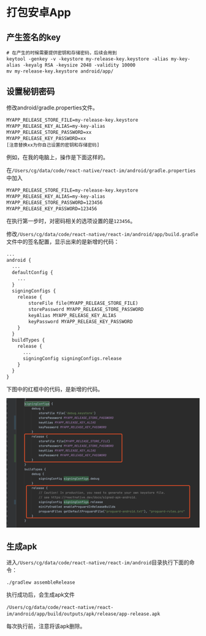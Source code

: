 # 打包安卓App

## 产生签名的key

```text
# 在产生的时候需要提供密钥和存储密码，后续会用到
keytool -genkey -v -keystore my-release-key.keystore -alias my-key-alias -keyalg RSA -keysize 2048 -validity 10000
mv my-release-key.keystore android/app/
```

## 设置秘钥密码

修改android/gradle.properties文件。

```text
MYAPP_RELEASE_STORE_FILE=my-release-key.keystore
MYAPP_RELEASE_KEY_ALIAS=my-key-alias
MYAPP_RELEASE_STORE_PASSWORD=xx
MYAPP_RELEASE_KEY_PASSWORD=xx
[注意替换xx为你自己设置的密钥和存储密码]
```

例如，在我的电脑上，操作是下面这样的。

在`/Users/cg/data/code/react-native/react-im/android/gradle.properties`中加入

```text
MYAPP_RELEASE_STORE_FILE=my-release-key.keystore
MYAPP_RELEASE_KEY_ALIAS=my-key-alias
MYAPP_RELEASE_STORE_PASSWORD=123456
MYAPP_RELEASE_KEY_PASSWORD=123456
```

在执行第一步时，对密码相关的选项设置的是`123456`。

修改`/Users/cg/data/code/react-native/react-im/android/app/build.gradle`文件中的签名配置，显示出来的是新增的代码：

```text
...
android { 
  ... 
  defaultConfig { 
    ... 
  } 
  signingConfigs { 
    release { 
        storeFile file(MYAPP_RELEASE_STORE_FILE) 
        storePassword MYAPP_RELEASE_STORE_PASSWORD 
        keyAlias MYAPP_RELEASE_KEY_ALIAS 
        keyPassword MYAPP_RELEASE_KEY_PASSWORD 
    } 
  } 
  buildTypes { 
    release { 
      ... 
      signingConfig signingConfigs.release 
    } 
  }
}
```

下图中的红框中的代码，是新增的代码。

![](../.gitbook/assets/1-1.png)

## 生成apk

进入`/Users/cg/data/code/react-native/react-im/android`目录执行下面的命令：

```text
./gradlew assembleRelease
```

执行成功后，会生成apk文件

`/Users/cg/data/code/react-native/react-im/android/app/build/outputs/apk/release/app-release.apk`

每次执行前，注意将该apk删除。

